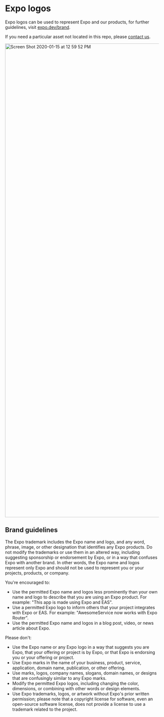 # Expo logos

Expo logos can be used to represent Expo and our products, for further guidelines, visit [expo.dev/brand](https://expo.dev/brand). 

If you need a particular asset not located in this repo, please [contact us](https://expo.dev/contact).

<img width="1553" alt="Screen Shot 2020-01-15 at 12 59 52 PM" src="https://user-images.githubusercontent.com/6455018/72458658-f992f000-3796-11ea-92d9-41159c00dc84.png">

## Brand guidelines

The Expo trademark includes the Expo name and logo, and any word, phrase, image, or other designation that identifies any Expo products. Do not modify the trademarks or use them in an altered way, including suggesting sponsorship or endorsement by Expo, or in a way that confuses Expo with another brand. In other words, the Expo name and logos represent only Expo and should not be used to represent you or your projects, products, or company.

You're encouraged to:
- Use the permitted Expo name and logos less prominently than your own name and logo to describe that you are using an Expo product. For example: "This app is made using Expo and EAS".
- Use a permitted Expo logo to inform others that your project integrates with Expo or EAS. For example: "AwesomeService now works with Expo Router".
- Use the permitted Expo name and logos in a blog post, video, or news article about Expo.

Please don't:

- Use the Expo name or any Expo logo in a way that suggests you are Expo, that your offering or project is by Expo, or that Expo is endorsing you or your offering or project.
- Use Expo marks in the name of your business, product, service, application, domain name, publication, or other offering.
- Use marks, logos, company names, slogans, domain names, or designs that are confusingly similar to any Expo marks.
- Modify the permitted Expo logos, including changing the color, dimensions, or combining with other words or design elements.
- Use Expo trademarks, logos, or artwork without Expo's prior written permission; please note that a copyright license for software, even an open-source software license, does not provide a license to use a trademark related to the project.
